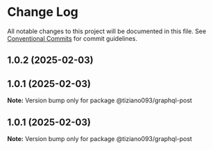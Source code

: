 # Change Log

All notable changes to this project will be documented in this file.
See [Conventional Commits](https://conventionalcommits.org) for commit guidelines.

## 1.0.2 (2025-02-03)

## 1.0.1 (2025-02-03)

**Note:** Version bump only for package @tiziano093/graphql-post

## 1.0.1 (2025-02-03)

**Note:** Version bump only for package @tiziano093/graphql-post
